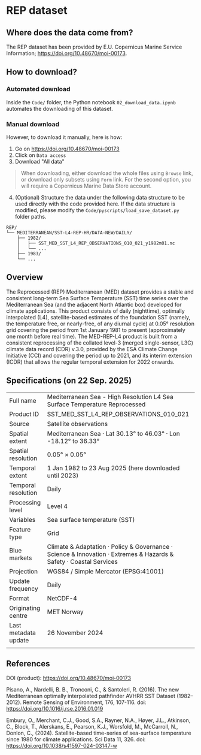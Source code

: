 # REP dataset

## Where does the data come from?

The REP dataset has been provided by E.U. Copernicus Marine Service Information; https://doi.org/10.48670/moi-00173.

## How to download?

### Automated download

Inside the `Code/` folder, the Python notebook `02_download_data.ipynb` automates the downloading of this dataset.

### Manual download

However, to download it manually, here is how:

 1. Go on https://doi.org/10.48670/moi-00173
 2. Click on `Data access`
 3. Download "All data"
 
 > When downloading, either download the whole files using `Browse` link, or download only subsets using `Form` link. For the second option, you will require a Copernicus Marine Data Store account.

 4. (Optional) Structure the data under the following data structure to be used directly with the code provided here. If the data structure is modified, please modify the `Code/pyscripts/load_save_dataset.py` folder paths.

```
REP/
└── MEDITERRANEAN/SST-L4-REP-HR/DATA-NEW/DAILY/
    ├── 1982/
    │   ├── SST_MED_SST_L4_REP_OBSERVATIONS_010_021_y1982m01.nc
    │   └── ...
    ├── 1983/
    └── ...
```

## Overview

The Reprocessed (REP) Mediterranean (MED) dataset provides a stable and consistent long-term Sea Surface Temperature (SST) time series over the Mediterranean Sea (and the adjacent North Atlantic box) developed for climate applications. This product consists of daily (nighttime), optimally interpolated (L4), satellite-based estimates of the foundation SST (namely, the temperature free, or nearly-free, of any diurnal cycle) at 0.05° resolution grid covering the period from 1st January 1981 to present (approximately one month before real time). The MED-REP-L4 product is built from a consistent reprocessing of the collated level-3 (merged single-sensor, L3C) climate data record (CDR) v.3.0, provided by the ESA Climate Change Initiative (CCI) and covering the period up to 2021, and its interim extension (ICDR) that allows the regular temporal extension for 2022 onwards.

## Specifications (on 22 Sep. 2025)

|   |   |
| - | - |
| Full name             | Mediterranean Sea - High Resolution L4 Sea Surface Temperature Reprocessed    |
| Product ID            | SST_MED_SST_L4_REP_OBSERVATIONS_010_021    |
| Source                | Satellite observations    |
| Spatial extent        | Mediterranean Sea · Lat 30.13° to 46.03° · Lon -18.12° to 36.33° |
| Spatial resolution    | 0.05° × 0.05°    |
| Temporal extent       | 1 Jan 1982 to 23 Aug 2025 (here downloaded until 2023)     |
| Temporal resolution   | Daily    |
| Processing level      | Level 4    |
| Variables             | Sea surface temperature (SST)    |
| Feature type          | Grid    |
| Blue markets          | Climate & Adaptation · Policy & Governance · Science & Innovation · Extremes & Hazards & Safety · Coastal Services    |
| Projection            | WGS84 / Simple Mercator (EPSG:41001)    |
| Update frequency      | Daily    |
| Format                | NetCDF-4    |
| Originating centre    | MET Norway    |
| Last metadata update  | 26 November 2024    |
|   |   |

## References

DOI (product): https://doi.org/10.48670/moi-00173

Pisano, A., Nardelli, B. B., Tronconi, C., & Santoleri, R. (2016). The new Mediterranean optimally interpolated pathfinder AVHRR SST Dataset (1982–2012). Remote Sensing of Environment, 176, 107-116. doi: https://doi.org/10.1016/j.rse.2016.01.019

Embury, O., Merchant, C.J., Good, S.A., Rayner, N.A., Høyer, J.L., Atkinson, C., Block, T., Alerskans, E., Pearson, K.J., Worsfold, M., McCarroll, N., Donlon, C., (2024). Satellite-based time-series of sea-surface temperature since 1980 for climate applications. Sci Data 11, 326. doi: https://doi.org/10.1038/s41597-024-03147-w
